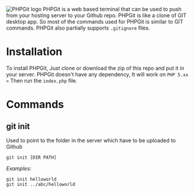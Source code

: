 ![PHPGit logo](https://i.imgur.com/CbfPA7z.png)
PHPGit is a web based terminal that can be used to push from your hosting server to your Github repo. PHPGit is like a clone of GIT desktop app. So most of the commands used for PHPGit is similar to GIT commands. PHPGit also partially supports `.gitignore` files.

# Installation
To install PHPGit, Just clone or download the zip of this repo and put it in your server. PHPGit doesn't have any dependency, It will work on `PHP 5.xx >`
Then run the `index.php` file.

# Commands
## git init
Used to point to the folder in the server which have to be uploaded to Github
`````
git init [DIR PATH]
`````
*Examples:* 
`````
git init helloworld
git init ../abc/helloworld
`````

